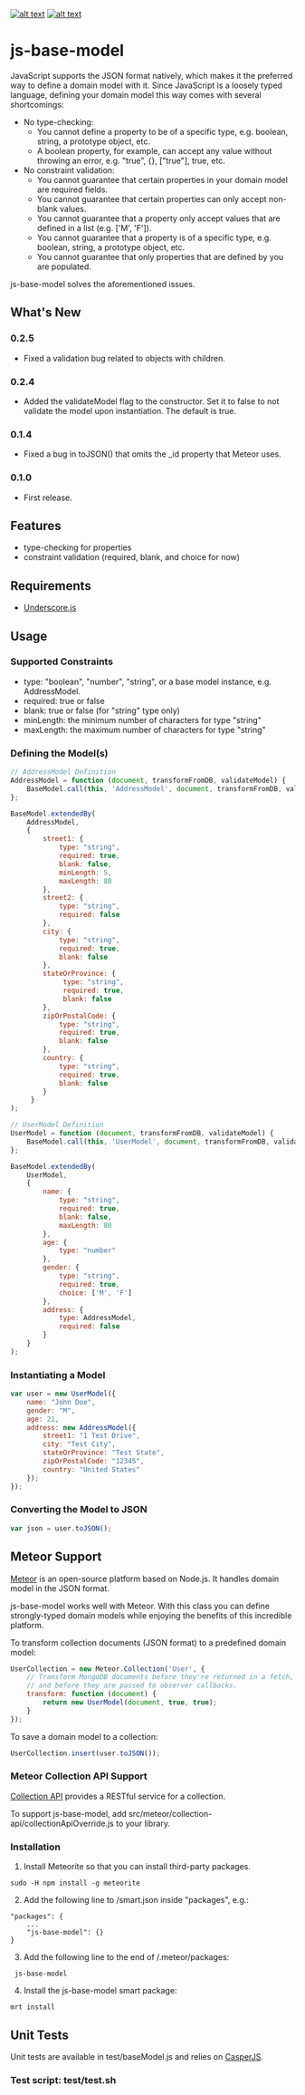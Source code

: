 [![alt text][1.1]][1]
[![alt text][2.1]][2]

[1.1]: http://i.imgur.com/tXSoThF.png (Twitter)
[2.1]: http://i.imgur.com/0o48UoR.png (GitHub)

[1]: http://www.twitter.com/innovaeinc
[2]: http://www.github.com/ericching

# js-base-model

JavaScript supports the JSON format natively, which makes it the preferred way to define a domain model with it. Since JavaScript is a loosely typed language, defining your domain model this way comes with several shortcomings:

 - No type-checking:
    - You cannot define a property to be of a specific type, e.g. boolean, string, a prototype object, etc.
    - A boolean property, for example, can accept any value without throwing an error, e.g. "true", {}, ["true"], true, etc.
 - No constraint validation:
    - You cannot guarantee that certain properties in your domain model are required fields.
    - You cannot guarantee that certain properties can only accept non-blank values.
    - You cannot guarantee that a property only accept values that are defined in a list (e.g. ['M', 'F']).
    - You cannot guarantee that a property is of a specific type, e.g. boolean, string, a prototype object, etc.
    - You cannot guarantee that only properties that are defined by you are populated.

js-base-model solves the aforementioned issues.

## What's New
### 0.2.5
 - Fixed a validation bug related to objects with children.

### 0.2.4
 - Added the validateModel flag to the constructor. Set it to false to not validate the model upon instantiation. The default is true.

### 0.1.4
 - Fixed a bug in toJSON() that omits the _id property that Meteor uses.

### 0.1.0
 - First release.

## Features
 - type-checking for properties
 - constraint validation (required, blank, and choice for now)

## Requirements
 - [Underscore.js](http://underscorejs.org/)

## Usage
### Supported Constraints
 - type: "boolean", "number", "string", or a base model instance, e.g. AddressModel.
 - required: true or false
 - blank: true or false (for "string" type only)
 - minLength: the minimum number of characters for type "string"
 - maxLength: the maximum number of characters for type "string"

### Defining the Model(s)
```javascript
// AddressModel Definition
AddressModel = function (document, transformFromDB, validateModel) {
    BaseModel.call(this, 'AddressModel', document, transformFromDB, validateModel);
};

BaseModel.extendedBy(
    AddressModel,
    {
        street1: {
            type: "string",
            required: true,
            blank: false,
            minLength: 5,
            maxLength: 80
        },
        street2: {
            type: "string",
            required: false
        },
        city: {
            type: "string",
            required: true,
            blank: false
        },
        stateOrProvince: {
             type: "string",
             required: true,
             blank: false
        },
        zipOrPostalCode: {
            type: "string",
            required: true,
            blank: false
        },
        country: {
            type: "string",
            required: true,
            blank: false
        }
     }
);

// UserModel Definition
UserModel = function (document, transformFromDB, validateModel) {
    BaseModel.call(this, 'UserModel', document, transformFromDB, validateModel);
};

BaseModel.extendedBy(
    UserModel,
    {
        name: {
            type: "string",
            required: true,
            blank: false,
            maxLength: 80
        },
        age: {
            type: "number"
        },
        gender: {
            type: "string",
            required: true,
            choice: ['M', 'F']
        },
        address: {
            type: AddressModel,
            required: false
        }
    }
);
```

### Instantiating a Model
```javascript
var user = new UserModel({
    name: "John Doe",
    gender: "M",
    age: 21,
    address: new AddressModel({
        street1: "1 Test Drive",
        city: "Test City",
        stateOrProvince: "Test State",
        zipOrPostalCode: "12345",
        country: "United States"
    });
});
```

### Converting the Model to JSON
```javascript
var json = user.toJSON();
```

## Meteor Support
[Meteor](http://www.meteor.com) is an open-source platform based on Node.js. It handles domain model in the JSON format.

js-base-model works well with Meteor. With this class you can define strongly-typed domain models while enjoying the benefits of this incredible platform.

To transform collection documents (JSON format) to a predefined domain model:
```javascript
UserCollection = new Meteor.Collection('User', {
    // Transform MongoDB documents before they're returned in a fetch, findOne or find call,
    // and before they are passed to observer callbacks.
    transform: function (document) {
        return new UserModel(document, true, true);
    }
});
```

To save a domain model to a collection:
```javascript
UserCollection.insert(user.toJSON());
```

### Meteor Collection API Support
[Collection API](https://github.com/crazytoad/meteor-collectionapi) provides a RESTful service for a collection.

To support js-base-model, add src/meteor/collection-api/collectionApiOverride.js to your library.

### Installation
1. Install Meteorite so that you can install third-party packages.
```
sudo -H npm install -g meteorite
```

2. Add the following line to <PROJECT>/smart.json inside "packages", e.g.:
```
"packages": {
    ...
    "js-base-model": {}
}
```

3. Add the following line to the end of <PROJECT>/.meteor/packages:
```
 js-base-model
```

4. Install the js-base-model smart package:
```
mrt install
```

## Unit Tests
Unit tests are available in test/baseModel.js and relies on [CasperJS](http://casperjs.org).

### Test script: test/test.sh
